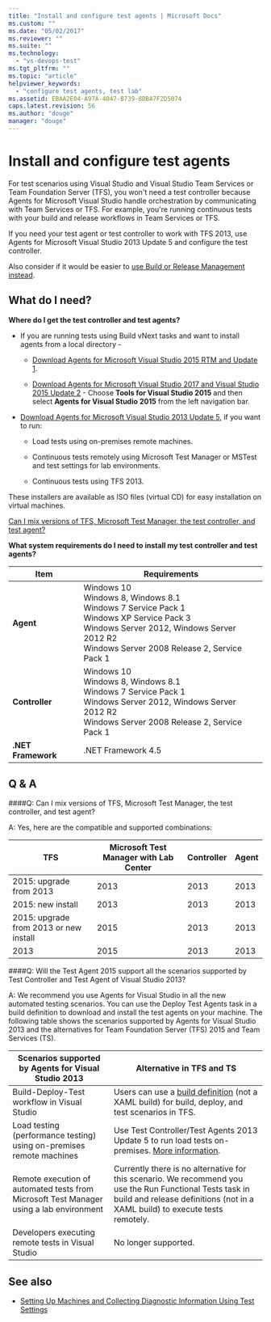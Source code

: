 ```yaml
---
title: "Install and configure test agents | Microsoft Docs"
ms.custom: ""
ms.date: "05/02/2017"
ms.reviewer: ""
ms.suite: ""
ms.technology: 
  - "vs-devops-test"
ms.tgt_pltfrm: ""
ms.topic: "article"
helpviewer_keywords: 
  - "configure test agents, test lab"
ms.assetid: EBAA2E04-A97A-4047-B739-8DBA7F2D5074
caps.latest.revision: 56
ms.author: "douge"
manager: "douge"
---
```

# Install and configure test agents

For test scenarios using Visual Studio and 
Visual Studio Team Services or Team Foundation Server (TFS), 
you won't need a test controller because Agents for Microsoft Visual Studio 
handle orchestration by communicating with Team Services or TFS. 
For example, you're running continuous tests with your build and release workflows in Team Services or TFS.

If you need your test agent or test controller to work with TFS 2013, 
use Agents for Microsoft Visual Studio 2013 Update 5 and configure the test controller.

Also consider if it would be easier to [use Build or Release Management instead](use-build-or-rm-instead-of-lab-management.md).

## What do I need?

**Where do I get the test controller and test agents?**

* If you are running tests using Build vNext tasks and want to install agents from a local directory - 

  * [Download Agents for Microsoft Visual Studio 2015 RTM and Update 1](http://go.microsoft.com/fwlink/p/?LinkId=619266). 

  * [Download Agents for Microsoft Visual Studio 2017 and Visual Studio 2015 Update 2](https://www.visualstudio.com/downloads/download-visual-studio-vs) - Choose **Tools for Visual Studio 2015** and then select **Agents for Visual Studio 2015** from the left navigation bar.

* [Download Agents for Microsoft Visual Studio 2013 Update 5](http://go.microsoft.com/fwlink/p/?LinkId=619264), if you want to run:

  * Load tests using on-premises remote machines.

  * Continuous tests remotely using Microsoft Test Manager or MSTest and test settings for lab environments.

  * Continuous tests using TFS 2013.

These installers are available as ISO files (virtual CD) for easy installation on virtual machines. 

[Can I mix versions of TFS, Microsoft Test Manager, the test controller, and test agent?](#MixedVersions)

**What system requirements do I need to install my test controller and test agents?**

| Item | Requirements |
| ---- | ------------ |
| **Agent** | Windows 10<br />Windows 8, Windows 8.1<br />Windows 7 Service Pack 1<br />Windows XP Service Pack 3<br />Windows Server 2012, Windows Server 2012 R2<br />Windows Server 2008 Release 2, Service Pack 1 |
| **Controller** | Windows 10<br />Windows 8, Windows 8.1<br />Windows 7 Service Pack 1<br />Windows Server 2012, Windows Server 2012 R2<br />Windows Server 2008 Release 2, Service Pack 1 |
| **.NET Framework** | .NET Framework 4.5 |

## Q & A

<!-- BEGINSECTION class="m-qanda" -->

<a name="MixedVersions"></a>

####Q: Can I mix versions of TFS, Microsoft Test Manager, the test controller, and test agent?

A: Yes, here are the compatible and supported combinations:

| TFS | Microsoft Test Manager with Lab Center | Controller | Agent |
| --- | -------------------------------------- | ---------- | ----- |
| 2015: upgrade from 2013 | 2013 | 2013 |2013 |
| 2015: new install | 2013 | 2013 | 2013 |
| 2015: upgrade from 2013 or new install | 2015 | 2013 | 2013 |
| 2013 | 2015 | 2013 | 2013 |

####Q: Will the Test Agent 2015 support all the scenarios supported by Test Controller and Test Agent of Visual Studio 2013?

A: We recommend you use Agents for Visual Studio in all the new automated testing scenarios. 
You can use the Deploy Test Agents task in a build definition to download and install the test agents on your machine.
The following table shows the scenarios supported by Agents for Visual Studio 2013
and the alternatives for Team Foundation Server (TFS) 2015 and Team Services (TS).

| Scenarios supported by Agents for Visual Studio 2013 | Alternative in TFS and TS |
| --- | --- |
| Build-Deploy-Test workflow in Visual Studio | Users can use a [build definition](https://www.visualstudio.com/team-services/continuous-integration/) (not a XAML build) for build, deploy, and test scenarios in TFS. |
| Load testing (performance testing) using on-premises remote machines | Use Test Controller/Test Agents 2013 Update 5 to run load tests on-premises. [More information](https://msdn.microsoft.com/en-us/library/ff400223.aspx). |
| Remote execution of automated tests from Microsoft Test Manager using a lab environment | Currently there is no alternative for this scenario. We recommend you use the Run Functional Tests task in build and release definitions (not in a XAML build) to execute tests remotely. |
| Developers executing remote tests in Visual Studio | No longer supported. |

<!-- ENDSECTION -->

## See also

* [Setting Up Machines and Collecting Diagnostic Information Using Test Settings](https://msdn.microsoft.com/library/dd286743%28v=vs.140%29.aspx)
